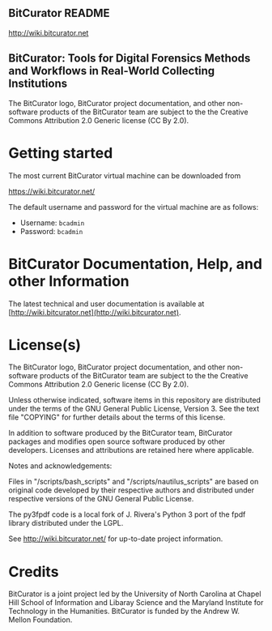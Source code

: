 BitCurator README
-----------------
<http://wiki.bitcurator.net>

BitCurator: Tools for Digital Forensics Methods and Workflows in Real-World Collecting Institutions
---------------------------------------------------------------------------------------------------
The BitCurator logo, BitCurator project documentation, and other non-software products of the BitCurator team are subject to the the Creative Commons Attribution 2.0 Generic license (CC By 2.0).

# Getting started

The most current BitCurator virtual machine can be downloaded from

  https://wiki.bitcurator.net/

The default username and password for the virtual machine are as follows:

* Username: `bcadmin`
* Password: `bcadmin`

# BitCurator Documentation, Help, and other Information

The latest technical and user documentation is available at
[http://wiki.bitcurator.net](http://wiki.bitcurator.net).

# License(s)

The BitCurator logo, BitCurator project documentation, and other non-software products of the BitCurator team are subject to the the Creative Commons Attribution 2.0 Generic license (CC By 2.0).

Unless otherwise indicated, software items in this repository are distributed under the terms of the GNU General Public License, Version 3. See the text file "COPYING" for further details about the terms of this license.

In addition to software produced by the BitCurator team, BitCurator packages and modifies open source software produced by other developers. Licenses and attributions are retained here where applicable.

Notes and acknowledgements:

Files in "/scripts/bash_scripts" and "/scripts/nautilus_scripts" are based on original code developed by their respective authors and distributed under respective versions of the GNU General Public License.

The py3fpdf code is a local fork of J. Rivera's Python 3 port of the fpdf library distributed under the LGPL.

See http://wiki.bitcurator.net/ for up-to-date project information.


# Credits

BitCurator is a joint project led by the University of North Carolina at Chapel Hill School of Information and Libaray Science and the Maryland Institute for Technology in the Humanities. BitCurator is funded by the Andrew W. Mellon Foundation.

